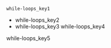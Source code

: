 ```ngMeta
while-loops_key1
```

- while-loops_key2
- while-loops_key3
while-loops_key4


while-loops_key5
